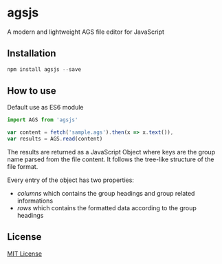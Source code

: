 # agsjs

A modern and lightweight AGS file editor for JavaScript

## Installation

```javascript
npm install agsjs --save
```

## How to use

Default use as ES6 module

```javascript
import AGS from 'agsjs'

var content = fetch('sample.ags').then(x => x.text()),
var results = AGS.read(content)
```

The results are returned as a JavaScript Object where keys are the group name parsed from the file content. It follows the tree-like structure of the file format.

Every entry of the object has two properties:
- *columns* which contains the group headings and group related informations
- *rows* which contains the formatted data according to the group headings

## License

[MIT License](https://opensource.org/licenses/MIT)
